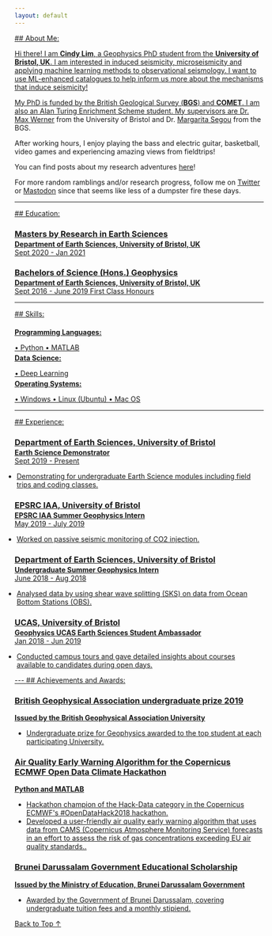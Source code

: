 ```yaml
---
layout: default
---
```

<link rel="shortcut icon" type="image/x-icon" href="favicon.ico">
<a href="/about-me">
## About Me:

Hi there! I am **Cindy Lim**, a Geophysics PhD student from the **University of Bristol, UK**. I am interested in induced seismicity, microseismicity and applying machine learning methods to observational seismology. I want to use ML-enhanced catalogues to help inform us more about the mechanisms that induce seismicity!

My PhD is funded by the British Geological Survey (**BGS**) and **COMET**. I am also an Alan Turing Enrichment Scheme student. My supervisors are Dr. [Max Werner](https://research-information.bris.ac.uk/en/persons/max-werner) from the University of Bristol and Dr. [Margarita Segou](https://www.bgs.ac.uk/people/segou-margarita/) from the BGS.

After working hours, I enjoy playing the bass and electric guitar, basketball, video games and experiencing amazing views from fieldtrips!

You can find posts about my research adventures [here](https://cindylim.com/research.html)!

For more random ramblings and/or research progress, follow me on [Twitter](https://twitter.com/swarls_lim) or [Mastodon](https://mastodon.lol/@swarls_lim) since that seems like less of a dumpster fire these days.

---
<a href="/education">
## Education:
<h3 style="margin-bottom:2px;">Masters by Research in Earth Sciences</h3>
<h4 style="margin:0;">Department of Earth Sciences, University of Bristol, UK</h4>
Sept 2020  - Jan 2021

<h3 style="margin-bottom:2px;">Bachelors of Science (Hons.) Geophysics</h3>
<h4 style="margin:0;">Department of Earth Sciences, University of Bristol, UK</h4>
Sept 2016 - June 2019
First Class Honours

---
<a href="/skills">
## Skills:

<h4 style="margin-bottom:2px;">Programming Languages:</h4>
<p style="margin-bottom:4px;">&#x2022; Python &#x2022; MATLAB </p>

<h4 style="margin-bottom:2px; margin-top:2px;">Data Science:</h4>
<p style="margin-bottom:4px;">&#x2022; Deep Learning</p>

<h4 style="margin-bottom:2px; margin-top:2px;">Operating Systems:</h4>
<p style="margin-bottom:4px;">&#x2022; Windows &#x2022; Linux (Ubuntu) &#x2022; Mac OS</p>

---
<a href="/experience">
## Experience:

<h3 style="margin-bottom:2px;">Department of Earth Sciences, University of Bristol</h3>
<p style="margin:0;"><b>Earth Science Demonstrator</b><br>
Sept 2019 - Present</p>
<ul style="margin-left: -1.4em;">
  <li>Demonstrating for undergraduate Earth Science modules including field trips and coding classes.</li>
</ul>

<h3 style="margin-bottom:2px;">EPSRC IAA, University of Bristol</h3>
<p style="margin:0;"><b>EPSRC IAA Summer Geophysics Intern</b><br>
May 2019 - July 2019</p>
<ul style="margin-left: -1.4em;">
  <li>Worked on passive seismic monitoring of CO2 injection.</li>
</ul>

<h3 style="margin-bottom:2px;">Department of Earth Sciences, University of Bristol</h3>
<p style="margin:0;"><b>Undergraduate Summer Geophysics Intern</b><br>
June 2018 - Aug 2018</p>
<ul style="margin-left: -1.4em;">
  <li>Analysed data by using shear wave splitting (SKS) on data from Ocean Bottom Stations (OBS).</li>
</ul>

<h3 style="margin-bottom:2px;">UCAS, University of Bristol</h3>
<p style="margin:0;"><b>Geophysics UCAS Earth Sciences Student Ambassador</b><br>
Jan 2018 - Jun 2019</p>
<ul style="margin-left: -1.4em;">
  <li>Conducted campus tours and gave detailed insights about courses available to candidates during open days.</li>
</ul>
---
<a href="/achievements-and-awards">
## Achievements and Awards:

<div class="card">
  <h3>British Geophysical Association undergraduate prize 2019</h3>
  <p><b>Issued by the British Geophysical Association University</b></p>
  <ul>
    <li>Undergraduate prize for Geophysics awarded to the top student at each participating University.</li>
  </ul>
</div>

<div class="card">
  <h3>Air Quality Early Warning Algorithm for the Copernicus ECMWF Open Data Climate Hackathon</h3>
  <p><b>Python and MATLAB</b></p>
  <ul>
    <li>Hackathon champion of the Hack-Data category in the Copernicus ECMWF's #OpenDataHack2018 hackathon.</li>
    <li>Developed a user-friendly air quality early warning algorithm that uses data from CAMS (Copernicus Atmosphere Monitoring Service) forecasts in an effort to assess the risk of gas concentrations exceeding EU air quality standards..</li>
  </ul>
</div>

<div class="card">
  <h3>Brunei Darussalam Government Educational Scholarship</h3>
  <p><b>Issued by the Ministry of Education, Brunei Darussalam Government</b></p>
  <ul>
    <li>Awarded by the Government of Brunei Darussalam, covering undergraduate tuition fees and a monthly stipiend.</li>
  </ul>
</div>

<a href="#about-me" class="back-to-top">
  Back to Top &uarr;
</a>
